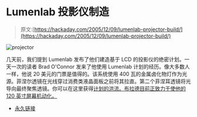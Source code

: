 # Lumenlab 投影仪制造

> 原文:[https://hackaday.com/2005/12/09/lumenlab-projector-build/](https://hackaday.com/2005/12/09/lumenlab-projector-build/)

![projector](../Images/5570b2c9f61856e9252a6d4b9f480da6.png)

几天前，我们提到 Lumenlab 发布了他们建造基于 LCD 的投影仪的绝密计划。一天一次的读者 Brad O'Connor 发来了他使用 Lumenlab 计划的经历。像大多数人一样，他说 20 美元的门票是值得的。该系统使用 400 瓦的金属卤化物灯作为光源。菲涅尔透镜在光线穿过消费类液晶面板之前将其拉直。第二个菲涅耳透镜将光导向最终聚焦透镜。你可以在这里获得[计划的洪流。布拉德目前正致力于使他的 120 英寸屏幕机动化。](http://www.free2code.net/%7Etracker/guide.torrent)

*   [永久链接](http://homepage.mac.com/bradoconnor/PROJECTOR_PROJECT/index.html)